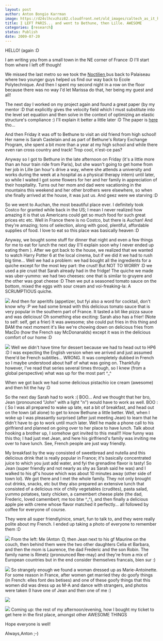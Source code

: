 ```yaml
---
layout: post
author: Anton Bongio Karrman
image: https://d24slhcvzhzz82.cloudfront.net/old_images/caltech_as_it_happens/6a0105349b8251970b01157216477f970b.jpg
title: I LEFT PARIS... and went to Bethune, then Lille. AWESOME
categories: [research]
status: Publish
date: 2009-07-20
---
```



HELLO! (again :D

I am writing you from a small town in the NE corner of France :D I'll start from where I left off though!

We missed the last metro so we took the [Noctilien ](https://en.wikipedia.org/wiki/Noctilien)bus back to Palaiseau where two younger guys helped us find our way back to Ecole Polytechnique. And then I spent my second night in a row on the floor because there was no way I'd let Marissa do that, her being my guest and all!

The next day I worked on my project again and found a great paper (by my mentor :D that explicitly gives the velocity field which I must substitute into the level set equation and then solve in the context of optimizing an elastic structure's compliance :) I'll explain it better a little later :D The paper is [here](https://www.cmap.polytechnique.fr/%7Ejouve/papers/cras.pdf) tho...

And then Friday it was off to Bethune to visit an old friend from high school! Her name is Sarah Castelain and as part of Bethune's Rotary Exchange Program, she spent a bit more than a year at my high school and while there even ran cross country and track! Trop cool, n'est-ce pas?

Anyway so I got to Bethune in the late afternoon on Friday (it's a little more than an hour train ride from Paris), but she wasn't going to get home from her job in Lille (an hour's drive a way, where she attends a university and works during the week at a hospital as a physical therapy intern) until later, so while I waited I got some flowers for her and her family in appreciation of their hospitality. Turns out her mom and dad were vacationing in the mountains this weekend and her other brothers were elsewhere, so when she finally arrived at the house, it was just us. And geez were we starving :D 

So we went to Auchan, the most beautiful place ever. I definitely took Costco for granted while back in the US; I mean I never realized how amazing it is that us Americans could get so much food for such great prices etc etc. Well in France there is no Costco, but there is Auchan! And they're amazing; tons of selection, along with good, plentiful, affordable supplies of food. I love to eat so this place was basically heaven :D

Anyway, we bought some stuff for dinner that night and even a few things for me to eat for lunch the next day (I'll explain soon why I never ended up eating them ). After we got back to the house, we realized that we wanted to watch Harry Potter 6 at the local cinema, but if we did it we had to rush big time... Well we had a problem: we had bought all the ingredients for a quiche except for the most key part: the crust! But NOT TO WORRY :D we used a pie crust that Sarah already had in the fridge! The quiche we made was uber-yummo: we had two cheeses: one that is similar to gruyere and the other was goat cheese :D Then we put a seasoned tomato sauce on the bottom, mixed the eggs with sour cream and voi-freaking-la: A SCRUMPTIOUS quiche.


![](https://d24slhcvzhzz82.cloudfront.net/old_images/caltech_as_it_happens/6a0105349b8251970b01157122a8e8970c.jpg)
And then for aperitifs (appetizer, but fyi also a word for cocktail, don't know why :P we had some bread with this delicious tomato sauce that is very popular in the southern part of France. It tasted a bit like pizza sauce and was delicious! Oh something else exciting: Sarah also has a frier! (Note to self: self, get a frier) It was awesome; she could put fries in this thing and BAM the next moment it's like we're chowing down on delicious fries from MacDo (how the French say McDonanalds) except it was in the delicious comfort of our home :D

![](https://d24slhcvzhzz82.cloudfront.net/old_images/caltech_as_it_happens/6a0105349b8251970b01157122a9be970c.jpg)
Well we didn't have time for dessert because we had to head out to HP6 :D I was expecting the English version when we arrived and just assumed there'd be French subtitles... WRONG. It was completely dubbed in French so I maybe understood about half of what was going on. Thankfully however, I've read that series several times through, so I knew (from a global perspective) what was up for the most part ^_^

When we got back we had some delicious pistachio ice cream (awesome) and then hit the hay :D

So the next day Sarah had to work :( BOO... And we thought that her bro, Jean (pronounced "John" with a light "n") would have to work as well. BOO :( So I was all prepared to wake up late, eat a bit of breakfast, and head out on the town (all alone) to get to know Bethune a little better. Well, when I woke up I was pleasantly surprised (after just meeting Jean) to learn that he didn't have to go to work until much later. Well he made a phone call to his girlfriend and planned on going over to her place to have lunch. Talk about hooking a brother up, I somehow got invited to this meal!!! How funny was this tho; I had just met Jean, and here his girlfriend's family was inviting me over to have lunch. See, French people are just way friendly.

My breakfast by the way consisted of sweetbread and nutella and this delicious drink that is really popular in France; it's basically concentrated juice to which you just add water, and fyi the grenadine flavor is tasty! So Jean (super friendly and not nearly as shy as Sarah said he was) and I walked to his gf's house which was about 10 minutes away (other side of town lol). We got there and I met the whole family. They not only brought out drinks, snacks, etc but they also prepared an extensive lunch that consisted of a delicious mix of chilly vegetables (crudites), pasta salad, yummo potatoes, tasty chicken, a camembert cheese plate (the dad, Frederic, loved camembert; me too btw ^_^), and then finally a delicious apple pie with creme whose flavor matched it perfectly... all followed by coffee for everyone of course.

They were all super friendly/nice, smart, fun to talk to, and they were really polite about my French. I ended up taking a photo of everyone to remember them :D

![](https://d24slhcvzhzz82.cloudfront.net/old_images/caltech_as_it_happens/6a0105349b8251970b01157217280f970b.jpg)
From the left: Me (Anton :D, then Jean next to his gf Maurine on the couch, then behind them were the two other daughters Celia et Barbara, and then the mom is Laurence, the dad Frederic and the son Robin. The family name is Rimetz (pronounced Ree-may) and they're from a mix of European countries but in the end consider themselves francais, bien sur :)

![](https://d24slhcvzhzz82.cloudfront.net/old_images/caltech_as_it_happens/6a0105349b8251970b01157122b4f7970c.jpg)
So strangely enough we found a woman dressed up as Marie-Antoinette. For some reason in France, after women get married they do goofy things (in French: elles font des betises) and one of these goofy things that this women did was dress up as M-A and dance with strangers, and photos were taken (I have one of Jean and then one of me :)

![](https://d24slhcvzhzz82.cloudfront.net/old_images/caltech_as_it_happens/6a0105349b8251970b01157122b720970c.jpg)


![](https://d24slhcvzhzz82.cloudfront.net/old_images/caltech_as_it_happens/6a0105349b8251970b01157122b945970c.jpg)
Coming up: the rest of my afternoon/evening, how I bought my ticket to get here in the first place, amongst other AWESOME THINGS

Hope everyone is well!

Always,Anton ;-)

